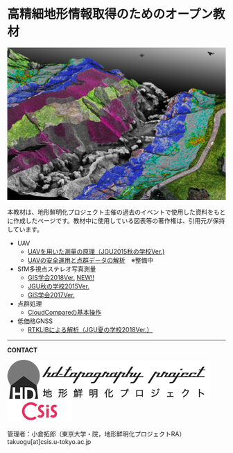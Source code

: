 # 高精細地形情報取得のためのオープン教材
![img](./top.jpg)

本教材は、地形鮮明化プロジェクト主催の過去のイベントで使用した資料をもとに作成したページです。教材中に使用している図表等の著作権は、引用元が保持しています。

- UAV
  - [UAVを用いた測量の原理（JGU2015秋の学校Ver.)](./UAV/README.md)
  - [UAVの安全運用と点群データの解析]()　※整備中
- SfM多視点ステレオ写真測量
    - [GIS学会2018Ver.](./SfM-MVS/GIS_uchiyama_2018/README.md) <u>NEW!!</u>
    - [JGU秋の学校2015Ver.](./SfM-MVS/obanawa/1_about_sfm/1_about_sfm.md#sfm多視点写真測量について)
    - [GIS学会2017Ver.](./SfM-MVS/GIS_uchiyama/README.md)
- 点群処理
  - [CloudCompareの基本操作](./cloudcompare/CloudCompare.md)
- 低価格GNSS
  - [RTKLIBによる解析（JGU夏の学校2018Ver.）](./GNSS/README.md)

---

**CONTACT**  

[![img](HD-topo_logo.png)](http://hdtopography.blogspot.jp/)  [![img](logo_csis.png)](http://www.csis.u-tokyo.ac.jp/japanese/index.html)

管理者：小倉拓郎（東京大学・院，地形鮮明化プロジェクトRA）  
takuogu[at]csis.u-tokyo.ac.jp
